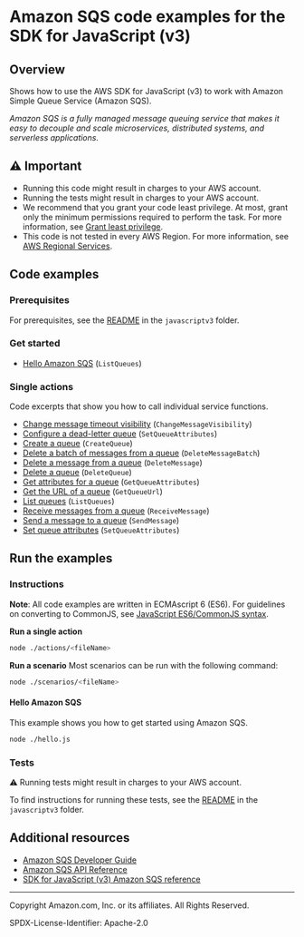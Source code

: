 <!--Generated by WRITEME on 2023-08-09 19:19:22.400017 (UTC)-->
# Amazon SQS code examples for the SDK for JavaScript (v3)

## Overview

Shows how to use the AWS SDK for JavaScript (v3) to work with Amazon Simple Queue Service (Amazon SQS).

<!--custom.overview.start-->
<!--custom.overview.end-->

*Amazon SQS is a fully managed message queuing service that makes it easy to decouple and scale microservices, distributed systems, and serverless applications.*

## ⚠ Important

* Running this code might result in charges to your AWS account.
* Running the tests might result in charges to your AWS account.
* We recommend that you grant your code least privilege. At most, grant only the minimum permissions required to perform the task. For more information, see [Grant least privilege](https://docs.aws.amazon.com/IAM/latest/UserGuide/best-practices.html#grant-least-privilege).
* This code is not tested in every AWS Region. For more information, see [AWS Regional Services](https://aws.amazon.com/about-aws/global-infrastructure/regional-product-services).

<!--custom.important.start-->
<!--custom.important.end-->

## Code examples

### Prerequisites

For prerequisites, see the [README](../../README.md#Prerequisites) in the `javascriptv3` folder.


<!--custom.prerequisites.start-->
<!--custom.prerequisites.end-->


### Get started

* [Hello Amazon SQS](hello.js#L8) (`ListQueues`)

### Single actions

Code excerpts that show you how to call individual service functions.

* [Change message timeout visibility](actions/change-message-visibility.js#L7) (`ChangeMessageVisibility`)
* [Configure a dead-letter queue](actions/set-attributes-dead-letter.js#L8) (`SetQueueAttributes`)
* [Create a queue](actions/create-queue.js#L7) (`CreateQueue`)
* [Delete a batch of messages from a queue](actions/receive-delete-message.js#L8) (`DeleteMessageBatch`)
* [Delete a message from a queue](actions/receive-delete-message.js#L8) (`DeleteMessage`)
* [Delete a queue](actions/delete-queue.js#L8) (`DeleteQueue`)
* [Get attributes for a queue](actions/get-queue-attributes.js#L8) (`GetQueueAttributes`)
* [Get the URL of a queue](actions/get-queue-url.js#L8) (`GetQueueUrl`)
* [List queues](actions/list-queues.js#L8) (`ListQueues`)
* [Receive messages from a queue](actions/receive-delete-message.js#L8) (`ReceiveMessage`)
* [Send a message to a queue](actions/send-message.js#L8) (`SendMessage`)
* [Set queue attributes](actions/set-queue-attributes.js#L8) (`SetQueueAttributes`)

## Run the examples

### Instructions

**Note**: All code examples are written in ECMAscript 6 (ES6). For guidelines on converting to CommonJS, see
[JavaScript ES6/CommonJS syntax](https://docs.aws.amazon.com/sdk-for-javascript/v3/developer-guide/sdk-examples-javascript-syntax.html).

**Run a single action**

```bash
node ./actions/<fileName>
```

**Run a scenario**
Most scenarios can be run with the following command:
```bash
node ./scenarios/<fileName>
```

<!--custom.instructions.start-->
<!--custom.instructions.end-->

#### Hello Amazon SQS

This example shows you how to get started using Amazon SQS.

```bash
node ./hello.js
```


### Tests

⚠ Running tests might result in charges to your AWS account.


To find instructions for running these tests, see the [README](../../README.md#Tests)
in the `javascriptv3` folder.



<!--custom.tests.start-->
<!--custom.tests.end-->

## Additional resources

* [Amazon SQS Developer Guide](https://docs.aws.amazon.com/AWSSimpleQueueService/latest/SQSDeveloperGuide/welcome.html)
* [Amazon SQS API Reference](https://docs.aws.amazon.com/AWSSimpleQueueService/latest/APIReference/Welcome.html)
* [SDK for JavaScript (v3) Amazon SQS reference](https://docs.aws.amazon.com/AWSJavaScriptSDK/v3/latest/client/sqs/index.html)

<!--custom.resources.start-->
<!--custom.resources.end-->

---

Copyright Amazon.com, Inc. or its affiliates. All Rights Reserved.

SPDX-License-Identifier: Apache-2.0